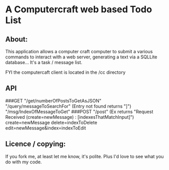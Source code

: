 # A Computercraft web based Todo List
## About:

This application allows a computer craft computer to submit a various commands to interact with a web server, generating a text via a SQLLite database... It's a task / message list.

FYI the computercaft client is located in the /cc directory

## API
###GET
"/get/numberOfPostsToGetAsJSON"
"/query/messageToSearchFor"
(Entry not found returns "]")
"/msg/IndexOfMessageToGet"
###POST
"/post" (Ex returns "Request Received (create=newMessage) : [indexesThatMatchInput]")
create=newMessage
delete=indexToDelete
edit=newMessage&index=indexToEdit

## Licence / copying:
If you fork me, at least let me know, it's polite. Plus I'd love to see what you do with my code.